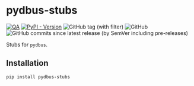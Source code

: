 # pydbus-stubs

[![QA](https://github.com/Tatsh/pydbus-stubs/actions/workflows/qa.yml/badge.svg)](https://github.com/Tatsh/pydbus-stubs/actions/workflows/qa.yml)
[![PyPI - Version](https://img.shields.io/pypi/v/pydbus-stubs)](https://pypi.org/project/pydbus-stubs/)
![GitHub tag (with filter)](https://img.shields.io/github/v/tag/Tatsh/pydbus-stubs)
![GitHub](https://img.shields.io/github/license/Tatsh/pydbus-stubs)
![GitHub commits since latest release (by SemVer including pre-releases)](https://img.shields.io/github/commits-since/Tatsh/pydbus-stubs/v0.0.3/master)

Stubs for `pydbus`.

## Installation

```shell
pip install pydbus-stubs
```
